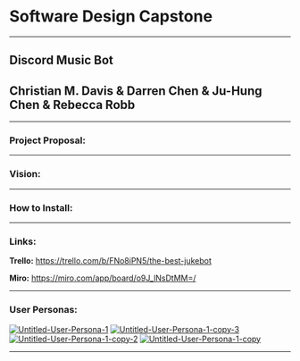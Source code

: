 # Software Design Capstone
***
## Discord Music Bot
## Christian M. Davis & Darren Chen & Ju-Hung Chen & Rebecca Robb
***

### Project Proposal: 

***
### Vision:

***
### How to Install:

***
### Links: 

**Trello:**
https://trello.com/b/FNo8iPN5/the-best-jukebot

**Miro:**
https://miro.com/app/board/o9J_lNsDtMM=/
***
### User Personas:

<a href="https://ibb.co/HNtMWyc"><img src="https://i.ibb.co/bHsySV4/Untitled-User-Persona-1.png" alt="Untitled-User-Persona-1" border="0"></a>
<a href="https://ibb.co/HPNPcgF"><img src="https://i.ibb.co/z2823fn/Untitled-User-Persona-1-copy-3.png" alt="Untitled-User-Persona-1-copy-3" border="0"></a>
<a href="https://ibb.co/mCsCKkw"><img src="https://i.ibb.co/HDvDy6s/Untitled-User-Persona-1-copy-2.png" alt="Untitled-User-Persona-1-copy-2" border="0"></a>
<a href="https://ibb.co/4TNg18s"><img src="https://i.ibb.co/6PsJXHv/Untitled-User-Persona-1-copy.png" alt="Untitled-User-Persona-1-copy" border="0"></a>

***
